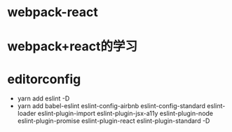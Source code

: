 # webpack-react
# webpack+react的学习
# editorconfig
* yarn add eslint -D
* yarn add babel-eslint eslint-config-airbnb eslint-config-standard eslint-loader eslint-plugin-import eslint-plugin-jsx-a11y eslint-plugin-node eslint-plugin-promise eslint-plugin-react eslint-plugin-standard -D
